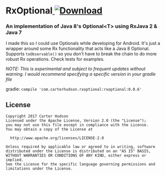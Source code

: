 # RxOptional[ ![Download](https://api.bintray.com/packages/carterhudson/RxOptional/RxOptional/images/download.svg) ](https://bintray.com/carterhudson/RxOptional/RxOptional/_latestVersion)
### An implementation of Java 8's Optional&lt;T> using RxJava 2 &amp; Java 7

I made this so I could use Optionals while developing for Android. It's just a wrapper around some Rx functionality that acts like a Java 8 Optional. Supports `toObservable()` so you don't have to break the chain to do more robust Rx operations. Check tests for examples.

*NOTE: This is experimental and subject to frequent updates without warning. I would recommend specifying a specific version in your gradle file*

gradle:
`compile 'com.carterhudson.rxoptional:rxoptional:0.0.6'`

## License
```
Copyright 2017 Carter Hudson
Licensed under the Apache License, Version 2.0 (the "License");
you may not use this file except in compliance with the License.
You may obtain a copy of the License at

  http://www.apache.org/licenses/LICENSE-2.0
  
Unless required by applicable law or agreed to in writing, software
distributed under the License is distributed on an "AS IS" BASIS,
WITHOUT WARRANTIES OR CONDITIONS OF ANY KIND, either express or implied.
See the License for the specific language governing permissions and
limitations under the License.
```
